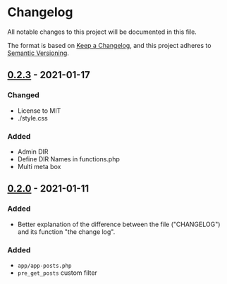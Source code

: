 # Changelog
All notable changes to this project will be documented in this file.

The format is based on [Keep a Changelog](https://keepachangelog.com/en/1.0.0/),
and this project adheres to [Semantic Versioning](https://semver.org/spec/v2.0.0.html).

[0.2.0]: https://github.com/sivankanat/wpstarter/releases/tag/v0.2.0
[0.2.3]: https://github.com/sivankanat/wpstarter/releases/tag/v0.2.3

## [0.2.3] - 2021-01-17
### Changed
- License to MIT
- ./style.css

### Added
- Admin DIR
- Define DIR Names in functions.php
- Multi meta box


## [0.2.0] - 2021-01-11
### Added
- Better explanation of the difference between the file ("CHANGELOG")
and its function "the change log".

### Added
- `app/app-posts.php` 
- `pre_get_posts`  custom filter